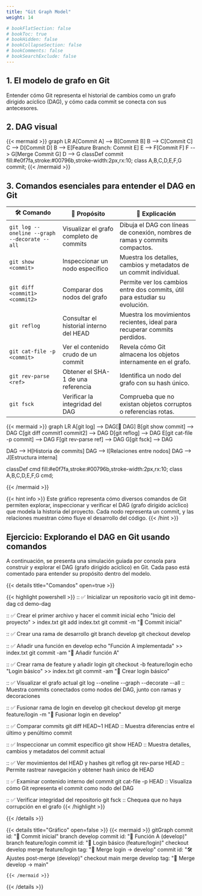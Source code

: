 ```yaml
---
title: "Git Graph Model"
weight: 14

# bookFlatSection: false
# bookToc: true
# bookHidden: false
# bookCollapseSection: false
# bookComments: false
# bookSearchExclude: false
---
```


## **1. El modelo de grafo en Git**

Entender cómo Git representa el historial de cambios como un grafo dirigido acíclico (DAG), y cómo cada commit se conecta con sus antecesores.

## **2. DAG visual**

{{< mermaid >}}
graph LR
    A[Commit A] --> B[Commit B]
    B --> C[Commit C]
    C --> D[Commit D]
    B --> E[Feature Branch: Commit E]
    E --> F[Commit F]
    F --> G[Merge Commit G]
    D --> G
    classDef commit fill:#e0f7fa,stroke:#00796b,stroke-width:2px,rx:10;
    class A,B,C,D,E,F,G commit;
{{< /mermaid >}}

## **3. Comandos esenciales para entender el DAG en Git**

| 🛠 Comando                             | 📘 Propósito                                                             | 🧾 Explicación                                                                 |
|--------------------------------------|-------------------------------------------------------------------------|--------------------------------------------------------------------------------|
| `git log --oneline --graph --decorate --all` | Visualizar el grafo completo de commits                                 | Dibuja el DAG con líneas de conexión, nombres de ramas y commits compactos.   |
| `git show <commit>`                  | Inspeccionar un nodo específico                                         | Muestra los detalles, cambios y metadatos de un commit individual.            |
| `git diff <commit1> <commit2>`      | Comparar dos nodos del grafo                                            | Permite ver los cambios entre dos commits, útil para estudiar su evolución.   |
| `git reflog`                         | Consultar el historial interno del HEAD                                 | Muestra los movimientos recientes, ideal para recuperar commits perdidos.     |
| `git cat-file -p <commit>`          | Ver el contenido crudo de un commit                                     | Revela cómo Git almacena los objetos internamente en el grafo.                |
| `git rev-parse <ref>`               | Obtener el SHA-1 de una referencia                                      | Identifica un nodo del grafo con su hash único.                               |
| `git fsck`                           | Verificar la integridad del DAG                                         | Comprueba que no existan objetos corruptos o referencias rotas.               |

{{< mermaid >}}
graph LR
  A[git log] --> DAG[🔗 DAG]
  B[git show commit] --> DAG
  C[git diff commit1 commit2] --> DAG
  D[git reflog] --> DAG
  E[git cat-file -p commit] --> DAG
  F[git rev-parse ref] --> DAG
  G[git fsck] --> DAG

  DAG --> H[Historia de commits]
  DAG --> I[Relaciones entre nodos]
  DAG --> J[Estructura interna]

  classDef cmd fill:#e0f7fa,stroke:#00796b,stroke-width:2px,rx:10;
  class A,B,C,D,E,F,G cmd;

{{< /mermaid >}}

{{< hint info >}}
Este gráfico representa cómo diversos comandos de Git permiten explorar, inspeccionar y verificar el DAG (grafo dirigido acíclico) que modela la historia del proyecto. Cada nodo representa un commit, y las relaciones muestran cómo fluye el desarrollo del código.
{{< /hint >}}

## **Ejercicio: Explorando el DAG en Git usando comandos**

A continuación, se presenta una simulación guiada por consola para construir y explorar el DAG (grafo dirigido acíclico) en Git. Cada paso está comentado para entender su propósito dentro del modelo.

{{< details title="Comandos" open=true >}}

{{< highlight powershell >}}
:: ✅ Inicializar un repositorio vacío
git init demo-dag
cd demo-dag

:: ✅ Crear el primer archivo y hacer el commit inicial
echo "Inicio del proyecto" > index.txt
git add index.txt
git commit -m "🔨 Commit inicial"

:: ✅ Crear una rama de desarrollo
git branch develop
git checkout develop

:: ✅ Añadir una función en develop
echo "Función A implementada" >> index.txt
git commit -am "🧩 Añadir función A"

:: ✅ Crear rama de feature y añadir login
git checkout -b feature/login
echo "Login básico" >> index.txt
git commit -am "🔐 Crear login básico"

:: ✅ Visualizar el grafo actual
git log --oneline --graph --decorate --all
:: Muestra commits conectados como nodos del DAG, junto con ramas y decoraciones

:: ✅ Fusionar rama de login en develop
git checkout develop
git merge feature/login -m "🔗 Fusionar login en develop"

:: ✅ Comparar commits
git diff HEAD~1 HEAD
:: Muestra diferencias entre el último y penúltimo commit

:: ✅ Inspeccionar un commit específico
git show HEAD
:: Muestra detalles, cambios y metadatos del commit actual

:: ✅ Ver movimientos del HEAD y hashes
git reflog
git rev-parse HEAD
:: Permite rastrear navegación y obtener hash único de HEAD

:: ✅ Examinar contenido interno del commit
git cat-file -p HEAD
:: Visualiza cómo Git representa el commit como nodo del DAG

:: ✅ Verificar integridad del repositorio
git fsck
:: Chequea que no haya corrupción en el grafo
{{< /highlight >}}

{{< /details >}}

{{< details title="Gráfico" open=false >}}
    {{< mermaid >}}
        gitGraph
            commit id: "🔨 Commit inicial"
            branch develop
            commit id: "🧩 Función A (develop)"
            branch feature/login
            commit id: "🔐 Login básico (feature/login)"
            checkout develop
            merge feature/login tag: "🔗 Merge login -> develop"
            commit id: "🛠 Ajustes post-merge (develop)"
            checkout main
            merge develop tag: "🚀 Merge develop -> main"

    {{< /mermaid >}}
{{< /details >}}
